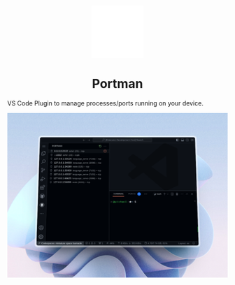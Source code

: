 <p align="center">
  <a href="https://marketplace.visualstudio.com/items?itemName=MichaellAlavedraMunayco.portman">
    <img src="./assets/logo.png" width="120px" />
  </a>
</p>

<h1 align="center">
  Portman
</h1>

VS Code Plugin to manage processes/ports running on your device.

![Portman preview](./assets/cover.png)
